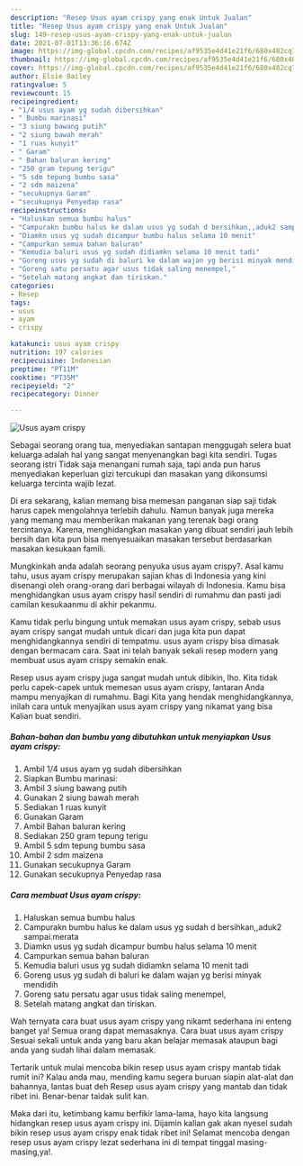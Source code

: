 ```yaml
---
description: "Resep Usus ayam crispy yang enak Untuk Jualan"
title: "Resep Usus ayam crispy yang enak Untuk Jualan"
slug: 149-resep-usus-ayam-crispy-yang-enak-untuk-jualan
date: 2021-07-01T13:36:16.674Z
image: https://img-global.cpcdn.com/recipes/af9535e4d41e21f6/680x482cq70/usus-ayam-crispy-foto-resep-utama.jpg
thumbnail: https://img-global.cpcdn.com/recipes/af9535e4d41e21f6/680x482cq70/usus-ayam-crispy-foto-resep-utama.jpg
cover: https://img-global.cpcdn.com/recipes/af9535e4d41e21f6/680x482cq70/usus-ayam-crispy-foto-resep-utama.jpg
author: Elsie Bailey
ratingvalue: 5
reviewcount: 15
recipeingredient:
- "1/4 usus ayam yg sudah dibersihkan"
- " Bumbu marinasi"
- "3 siung bawang putih"
- "2 siung bawah merah"
- "1 ruas kunyit"
- " Garam"
- " Bahan baluran kering"
- "250 gram tepung terigu"
- "5 sdm tepung bumbu sasa"
- "2 sdm maizena"
- "secukupnya Garam"
- "secukupnya Penyedap rasa"
recipeinstructions:
- "Haluskan semua bumbu halus"
- "Campurakn bumbu halus ke dalam usus yg sudah d bersihkan,,aduk2 sampai.merata"
- "Diamkn usus yg sudah dicampur bumbu halus selama 10 menit"
- "Campurkan semua bahan baluran"
- "Kemudia baluri usus yg sudah didiamkn selama 10 menit tadi"
- "Goreng usus yg sudah di baluri ke dalam wajan yg berisi minyak mendidih"
- "Goreng satu persatu agar usus tidak saling menempel,"
- "Setelah matang angkat dan tiriskan."
categories:
- Resep
tags:
- usus
- ayam
- crispy

katakunci: usus ayam crispy 
nutrition: 197 calories
recipecuisine: Indonesian
preptime: "PT11M"
cooktime: "PT35M"
recipeyield: "2"
recipecategory: Dinner

---
```



![Usus ayam crispy](https://img-global.cpcdn.com/recipes/af9535e4d41e21f6/680x482cq70/usus-ayam-crispy-foto-resep-utama.jpg)

Sebagai seorang orang tua, menyediakan santapan menggugah selera buat keluarga adalah hal yang sangat menyenangkan bagi kita sendiri. Tugas seorang istri Tidak saja menangani rumah saja, tapi anda pun harus menyediakan keperluan gizi tercukupi dan masakan yang dikonsumsi keluarga tercinta wajib lezat.

Di era  sekarang, kalian memang bisa memesan panganan siap saji tidak harus capek mengolahnya terlebih dahulu. Namun banyak juga mereka yang memang mau memberikan makanan yang terenak bagi orang tercintanya. Karena, menghidangkan masakan yang dibuat sendiri jauh lebih bersih dan kita pun bisa menyesuaikan masakan tersebut berdasarkan masakan kesukaan famili. 



Mungkinkah anda adalah seorang penyuka usus ayam crispy?. Asal kamu tahu, usus ayam crispy merupakan sajian khas di Indonesia yang kini disenangi oleh orang-orang dari berbagai wilayah di Indonesia. Kamu bisa menghidangkan usus ayam crispy hasil sendiri di rumahmu dan pasti jadi camilan kesukaanmu di akhir pekanmu.

Kamu tidak perlu bingung untuk memakan usus ayam crispy, sebab usus ayam crispy sangat mudah untuk dicari dan juga kita pun dapat menghidangkannya sendiri di tempatmu. usus ayam crispy bisa dimasak dengan bermacam cara. Saat ini telah banyak sekali resep modern yang membuat usus ayam crispy semakin enak.

Resep usus ayam crispy juga sangat mudah untuk dibikin, lho. Kita tidak perlu capek-capek untuk memesan usus ayam crispy, lantaran Anda mampu menyajikan di rumahmu. Bagi Kita yang hendak menghidangkannya, inilah cara untuk menyajikan usus ayam crispy yang nikamat yang bisa Kalian buat sendiri.

<!--inarticleads1-->

##### Bahan-bahan dan bumbu yang dibutuhkan untuk menyiapkan Usus ayam crispy:

1. Ambil 1/4 usus ayam yg sudah dibersihkan
1. Siapkan  Bumbu marinasi:
1. Ambil 3 siung bawang putih
1. Gunakan 2 siung bawah merah
1. Sediakan 1 ruas kunyit
1. Gunakan  Garam
1. Ambil  Bahan baluran kering
1. Sediakan 250 gram tepung terigu
1. Ambil 5 sdm tepung bumbu sasa
1. Ambil 2 sdm maizena
1. Gunakan secukupnya Garam
1. Gunakan secukupnya Penyedap rasa




<!--inarticleads2-->

##### Cara membuat Usus ayam crispy:

1. Haluskan semua bumbu halus
1. Campurakn bumbu halus ke dalam usus yg sudah d bersihkan,,aduk2 sampai.merata
1. Diamkn usus yg sudah dicampur bumbu halus selama 10 menit
1. Campurkan semua bahan baluran
1. Kemudia baluri usus yg sudah didiamkn selama 10 menit tadi
1. Goreng usus yg sudah di baluri ke dalam wajan yg berisi minyak mendidih
1. Goreng satu persatu agar usus tidak saling menempel,
1. Setelah matang angkat dan tiriskan.




Wah ternyata cara buat usus ayam crispy yang nikamt sederhana ini enteng banget ya! Semua orang dapat memasaknya. Cara buat usus ayam crispy Sesuai sekali untuk anda yang baru akan belajar memasak ataupun bagi anda yang sudah lihai dalam memasak.

Tertarik untuk mulai mencoba bikin resep usus ayam crispy mantab tidak rumit ini? Kalau anda mau, mending kamu segera buruan siapin alat-alat dan bahannya, lantas buat deh Resep usus ayam crispy yang mantab dan tidak ribet ini. Benar-benar taidak sulit kan. 

Maka dari itu, ketimbang kamu berfikir lama-lama, hayo kita langsung hidangkan resep usus ayam crispy ini. Dijamin kalian gak akan nyesel sudah bikin resep usus ayam crispy enak tidak ribet ini! Selamat mencoba dengan resep usus ayam crispy lezat sederhana ini di tempat tinggal masing-masing,ya!.

